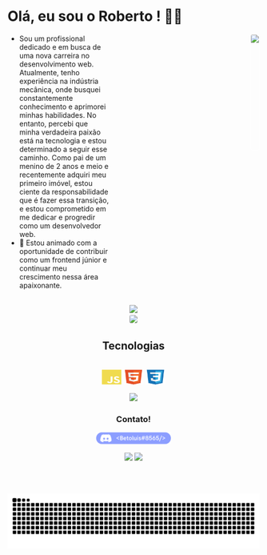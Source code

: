 # Olá, eu sou o Roberto ! 🐱‍👤
<div align="center">
    <img align="right" style="border: 1px solid white; border-radius: 4px;" height="230px" src="https://github-readme-stats.vercel.app/api?username=beto-luis&show_icons=true&custom_title=beto-luis's%20Github%20Stats&theme=tokyonight&hide_border=true">
  
  <ul text-align="center" align="left" style="padding-right: 300px;">
<li>  Sou um profissional dedicado e em busca de uma nova carreira no desenvolvimento web. Atualmente, tenho experiência na indústria mecânica, onde busquei constantemente conhecimento e aprimorei minhas habilidades. No entanto, percebi que minha verdadeira paixão está na tecnologia e estou determinado a seguir esse caminho. Como pai de um menino de 2 anos e meio e recentemente adquiri meu primeiro imóvel, estou ciente da responsabilidade que é fazer essa transição, e estou comprometido em me dedicar e progredir como um desenvolvedor web. </li>
<li> 🚀 Estou animado com a oportunidade de contribuir como um frontend júnior e continuar meu crescimento nessa área apaixonante. </li>
  </ul>
</div>
<div align="center">
    <br>
    <div>
    <img height="160em" src="https://github-readme-stats.vercel.app/api?username=beto-luis&show_icons=true&theme=tokyonight&include_all_commits=true&count_private=true">
    <div>
     <img style="border: 1px solid white; border-radius: 4px;" height="203px" src="https://github-readme-streak-stats.herokuapp.com/?user=beto-luis&theme=tokyonight&hide_border=true">
    <br>
    
## Tecnologias

<div style="display: inline_block"><br>
  <img align="center" alt="Js" height="30" width="40" src="https://raw.githubusercontent.com/devicons/devicon/master/icons/javascript/javascript-plain.svg">
  <img align="center" alt="HTML" height="30" width="40" src="https://raw.githubusercontent.com/devicons/devicon/master/icons/html5/html5-original.svg">
  <img align="center" alt="CSS" height="30" width="40" src="https://raw.githubusercontent.com/devicons/devicon/master/icons/css3/css3-original.svg">
</div>
    <br>
<img height="160em" src="https://github-readme-stats.vercel.app/api/top-langs/?username=beto-luis&layout=compact&langs_count=6&theme=tokyonight">
    <br>
        
  ### Contato!
 
<div> 
 <img height="24px" src="./imagens/Button-discord.png"> 

  <a href = "mailto:robertodecarvalho0608@gmail.com"><img src="https://img.shields.io/badge/-Gmail-%23333?style=for-the-badge&logo=gmail&logoColor=white" target="_blank"></a>
  <a href="https://www.linkedin.com/" target="_blank"><img src="https://img.shields.io/badge/-LinkedIn-%230077B5?style=for-the-badge&logo=linkedin&logoColor=white" target="_blank"></a>
 
<div/>    
  <br><br>
  
  ![snake gif](https://github.com/beto-luis/beto-luis/blob/output/github-contribution-grid-snake.svg)

</div>
